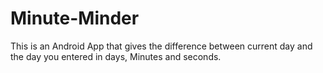 # Minute-Minder
This is an Android App that gives the difference between current day and the day you entered in days, Minutes and seconds.
